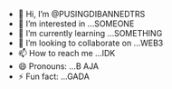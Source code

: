 - 👋 Hi, I’m @PUSINGDIBANNEDTRS
- 👀 I’m interested in ...SOMEONE
- 🌱 I’m currently learning ...SOMETHING
- 💞️ I’m looking to collaborate on ...WEB3
- 📫 How to reach me ...IDK 
- 😄 Pronouns: ...B AJA
- ⚡ Fun fact: ...GADA

<!---
PUSINGDIBANNEDTRS/PUSINGDIBANNEDTRS is a ✨ special ✨ repository because its `README.md` (this file) appears on your GitHub profile.
You can click the Preview link to take a look at your changes.
--->
